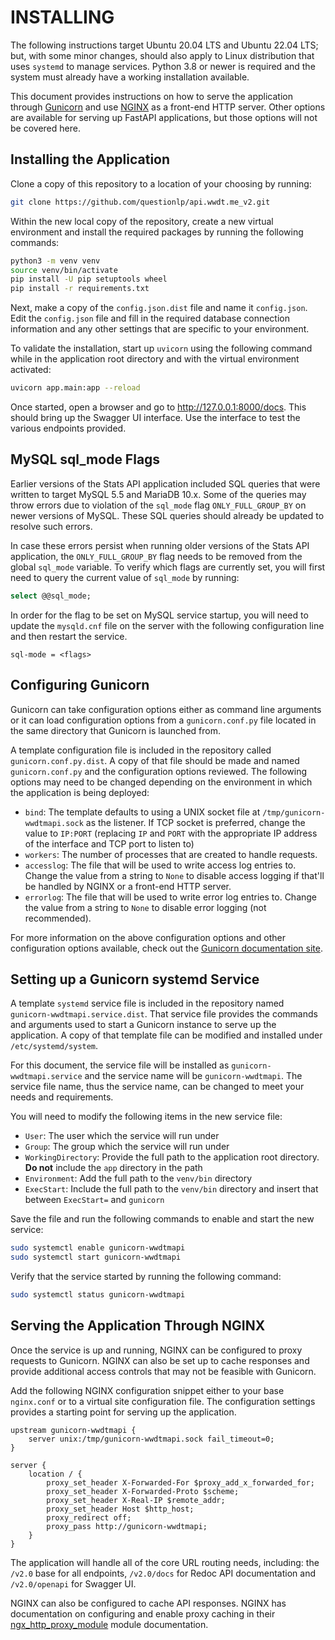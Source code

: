 # INSTALLING

The following instructions target Ubuntu 20.04 LTS and Ubuntu 22.04 LTS; but, with some minor changes, should also apply to Linux distribution that uses `systemd` to manage services. Python 3.8 or newer is required and the system must already have a working installation available.

This document provides instructions on how to serve the application through [Gunicorn](https://gunicorn.org) and use [NGINX](https://nginx.org/) as a front-end HTTP server. Other options are available for serving up FastAPI applications, but those options will not be covered here.

## Installing the Application

Clone a copy of this repository to a location of your choosing by running:

```bash
git clone https://github.com/questionlp/api.wwdt.me_v2.git
```

Within the new local copy of the repository, create a new virtual environment and install the required packages by running the following commands:

```bash
python3 -m venv venv
source venv/bin/activate
pip install -U pip setuptools wheel
pip install -r requirements.txt
```

Next, make a copy of the `config.json.dist` file and name it `config.json`. Edit the `config.json` file and fill in the required database connection information and any other settings that are specific to your environment.

To validate the installation, start up `uvicorn` using the following command while in the application root directory and with the virtual environment activated:

```bash
uvicorn app.main:app --reload
```

Once started, open a browser and go to <http://127.0.0.1:8000/docs>. This should bring up the Swagger UI interface. Use the interface to test the various endpoints provided.

## MySQL sql_mode Flags

Earlier versions of the Stats API application included SQL queries that were written to target MySQL 5.5 and MariaDB 10.x. Some of the queries may throw errors due to violation of the `sql_mode` flag `ONLY_FULL_GROUP_BY` on newer versions of MySQL. These SQL queries should already be updated to resolve such errors.

In case these errors persist when running older versions of the Stats API application, the `ONLY_FULL_GROUP_BY` flag needs to be removed from the global `sql_mode` variable. To verify which flags are currently set, you will first need to query the current value of `sql_mode` by running:

```sql
select @@sql_mode;
```

In order for the flag to be set on MySQL service startup, you will need to update the `mysqld.cnf` file on the server with the following configuration line and then restart the service.

```text
sql-mode = <flags>
```

## Configuring Gunicorn

Gunicorn can take configuration options either as command line arguments or it can load configuration options from a `gunicorn.conf.py` file located in the same directory that Gunicorn is launched from.

A template configuration file is included in the repository called `gunicorn.conf.py.dist`. A copy of that file should be made and named `gunicorn.conf.py` and the configuration options reviewed. The following options may need to be changed depending on the environment in which the application is being deployed:

* `bind`: The template defaults to using a UNIX socket file at `/tmp/gunicorn-wwdtmapi.sock` as the listener. If TCP socket is preferred, change the value to `IP:PORT` (replacing `IP` and `PORT` with the appropriate IP address of the interface and TCP port to listen to)
* `workers`: The number of processes that are created to handle requests.
* `accesslog`: The file that will be used to write access log entries to. Change the value from a string to `None` to disable access logging if that'll be handled by NGINX or a front-end HTTP server.
* `errorlog`: The file that will be used to write error log entries to. Change the value from a string to `None` to disable error logging (not recommended).

For more information on the above configuration options and other configuration options available, check out the [Gunicorn documentation site](https://docs.gunicorn.org/en/stable/settings.html).

## Setting up a Gunicorn systemd Service

A template `systemd` service file is included in the repository named `gunicorn-wwdtmapi.service.dist`. That service file provides the commands and arguments used to start a Gunicorn instance to serve up the application. A copy of that template file can be modified and installed under `/etc/systemd/system`.

For this document, the service file will be installed as `gunicorn-wwdtmapi.service` and the service name will be `gunicorn-wwdtmapi`. The service file name, thus the service name, can be changed to meet your needs and requirements.

You will need to modify the following items in the new service file:

* `User`: The user which the service will run under
* `Group`: The group which the service will run under
* `WorkingDirectory`: Provide the full path to the application root directory. **Do not** include the `app` directory in the path
* `Environment`: Add the full path to the `venv/bin` directory
* `ExecStart`: Include the full path to the `venv/bin` directory and insert that between `ExecStart=` and `gunicorn`

Save the file and run the following commands to enable and start the new service:

```bash
sudo systemctl enable gunicorn-wwdtmapi
sudo systemctl start gunicorn-wwdtmapi
```

Verify that the service started by running the following command:

```bash
sudo systemctl status gunicorn-wwdtmapi
```

## Serving the Application Through NGINX

Once the service is up and running, NGINX can be configured to proxy requests to Gunicorn. NGINX can also be set up to cache responses and provide additional access controls that may not be feasible with Gunicorn.

Add the following NGINX configuration snippet either to your base `nginx.conf` or to a virtual site configuration file. The configuration settings provides a starting point for serving up the application.

```nginx
upstream gunicorn-wwdtmapi {
    server unix:/tmp/gunicorn-wwdtmapi.sock fail_timeout=0;
}

server {
    location / {
        proxy_set_header X-Forwarded-For $proxy_add_x_forwarded_for;
        proxy_set_header X-Forwarded-Proto $scheme;
        proxy_set_header X-Real-IP $remote_addr;
        proxy_set_header Host $http_host;
        proxy_redirect off;
        proxy_pass http://gunicorn-wwdtmapi;
    }
}
```

The application will handle all of the core URL routing needs, including: the `/v2.0` base for all endpoints, `/v2.0/docs` for Redoc API documentation and `/v2.0/openapi` for Swagger UI.

NGINX can also be configured to cache API responses. NGINX has documentation on configuring and enable proxy caching in their [ngx_http_proxy_module](https://nginx.org/en/docs/http/ngx_http_proxy_module.html) module documentation.
